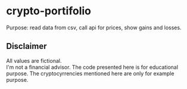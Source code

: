 # crypto-portifolio
Purpose: read data from csv, call api for prices, show gains and losses.

## Disclaimer  
All values are fictional.  
I'm not a financial advisor.
The code presented here is for educational purpose.
The cryptocyrrencies mentioned here are only for example purpose.
